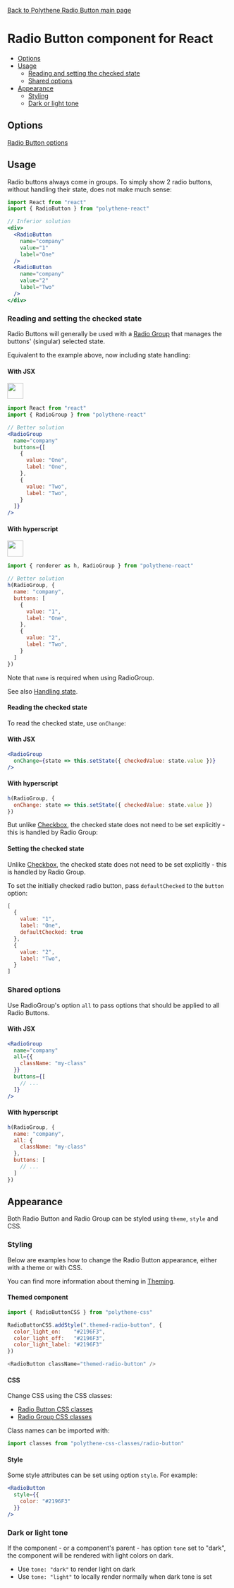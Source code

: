 [Back to Polythene Radio Button main page](../radio-button.md)

# Radio Button component for React

<!-- MarkdownTOC autolink="true" autoanchor="true" bracket="round" -->

- [Options](#options)
- [Usage](#usage)
  - [Reading and setting the checked state](#reading-and-setting-the-checked-state)
  - [Shared options](#shared-options)
- [Appearance](#appearance)
  - [Styling](#styling)
  - [Dark or light tone](#dark-or-light-tone)

<!-- /MarkdownTOC -->

<a name="options"></a>
## Options

[Radio Button options](../radio-button.md)


<a name="usage"></a>
## Usage

Radio buttons always come in groups. To simply show 2 radio buttons, without handling their state, does not make much sense:

~~~jsx
import React from "react"
import { RadioButton } from "polythene-react"

// Inferior solution
<div>
  <RadioButton 
    name="company"
    value="1"
    label="One"
  />
  <RadioButton 
    name="company"
    value="2"
    label="Two"
  />
</div>
~~~

<a name="reading-and-setting-the-checked-state"></a>
### Reading and setting the checked state

Radio Buttons will generally be used with a [Radio Group](radio-group.md) that manages the buttons' (singular) selected state.

Equivalent to the example above, now including state handling:

#### With JSX

<a href="https://jsfiddle.net/ArthurClemens/b1vbbLgw/" target="_blank"><img src="https://arthurclemens.github.io/assets/polythene/docs/try-out-green.gif" height="36" /></a>

~~~jsx
import React from "react"
import { RadioGroup } from "polythene-react"

// Better solution
<RadioGroup
  name="company"
  buttons={[
    {
      value: "One",
      label: "One",
    },
    {
      value: "Two",
      label: "Two",
    }
  ]}
/>
~~~

#### With hyperscript

<a href="https://jsfiddle.net/ArthurClemens/fhqrcuL9/" target="_blank"><img src="https://arthurclemens.github.io/assets/polythene/docs/try-out-green.gif" height="36" /></a>

~~~javascript
import { renderer as h, RadioGroup } from "polythene-react"

// Better solution
h(RadioGroup, {
  name: "company",
  buttons: [
    {
      value: "1",
      label: "One",
    },
    {
      value: "2",
      label: "Two",
    }
  ]
})
~~~

Note that `name` is required when using RadioGroup.

See also [Handling state](../../handling-state.md).


#### Reading the checked state

To read the checked state, use `onChange`:

#### With JSX

~~~jsx
<RadioGroup
  onChange={state => this.setState({ checkedValue: state.value })}
/>
~~~

#### With hyperscript

~~~javascript
h(RadioGroup, {
  onChange: state => this.setState({ checkedValue: state.value })
})
~~~

But unlike [Checkbox](checkbox.md), the checked state does not need to be set explicitly - this is handled by Radio Group:


#### Setting the checked state

Unlike [Checkbox](checkbox.md), the checked state does not need to be set explicitly - this is handled by Radio Group.

To set the initially checked radio button, pass `defaultChecked` to the `button` option:

~~~javascript
[
  {
    value: "1",
    label: "One",
    defaultChecked: true
  },
  {
    value: "2",
    label: "Two",
  }
]
~~~



<a name="shared-options"></a>
### Shared options

Use RadioGroup's option `all` to pass options that should be applied to all Radio Buttons.

#### With JSX

~~~jsx
<RadioGroup
  name="company"
  all={{
    className: "my-class"
  }}
  buttons={[
    // ...
  ]}
/>
~~~

#### With hyperscript

~~~javascript
h(RadioGroup, {
  name: "company",
  all: {
    className: "my-class"
  },
  buttons: [
    // ...
  ]
})
~~~


<a name="appearance"></a>
## Appearance

Both Radio Button and Radio Group can be styled using `theme`, `style` and CSS.

<a name="styling"></a>
### Styling

Below are examples how to change the Radio Button appearance, either with a theme or with CSS.

You can find more information about theming in  [Theming](../../theming.md).

#### Themed component

~~~javascript
import { RadioButtonCSS } from "polythene-css"

RadioButtonCSS.addStyle(".themed-radio-button", {
  color_light_on:    "#2196F3",
  color_light_off:   "#2196F3",
  color_light_label: "#2196F3"
})

<RadioButton className="themed-radio-button" />
~~~

#### CSS

Change CSS using the CSS classes:

* [Radio Button CSS classes](../../../packages/polythene-css-classes/radio-button.js)
* [Radio Group CSS classes](../../../packages/polythene-css-classes/radio-group.js)

Class names can be imported with:

~~~javascript
import classes from "polythene-css-classes/radio-button"
~~~

#### Style

Some style attributes can be set using option `style`. For example:

~~~jsx
<RadioButton
  style={{
    color: "#2196F3"
  }}
/>
~~~

<a name="dark-or-light-tone"></a>
### Dark or light tone

If the component - or a component's parent - has option `tone` set to "dark", the component will be rendered with light colors on dark. 

* Use `tone: "dark"` to render light on dark
* Use `tone: "light"` to locally render normally when dark tone is set


